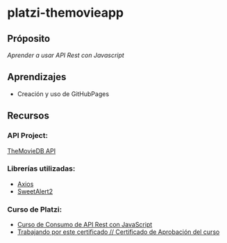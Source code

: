 # platzi-themovieapp

## Próposito
_Aprender a usar API Rest con Javascript_

## Aprendizajes 
* Creación y uso de GitHubPages

## Recursos

### API Project: 
[TheMovieDB API](https://developers.themoviedb.org/3/getting-started/introduction)

### Librerías utilizadas: 
* [Axios](https://axios-http.com/docs/)
* [SweetAlert2](https://sweetalert2.github.io/)

### Curso de Platzi: 
* [Curso de Consumo de API Rest con JavaScript](https://platzi.com/cursos/api-practico/)
* [Trabajando por este certificado // Certificado de Aprobación del curso]()

